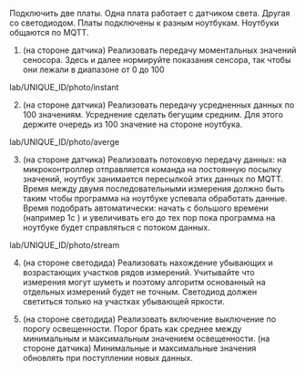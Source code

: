 Подключить две платы. Одна плата работает с датчиком света. Другая со светодиодом. Платы подключены к разным ноутбукам. Ноутбуки общаются по MQTT.

1. (на стороне датчика) Реализовать передачу моментальных значений сеносора. Здесь и далее нормируйте показания сенсора, так чтобы они лежали в диапазоне от 0 до 100

lab/UNIQUE_ID/photo/instant


2. (на стороне датчика) Реализовать передачу усредненных данных по 100 значениям. Усреднение сделать бегущим средним. Для этого держите очередь из 100 значение на стороне ноутбука.

lab/UNIQUE_ID/photo/averge


3. (на стороне датчика) Реализовать потоковую передачу данных: на микроконтроллер отправляется команда на постоянную посылку значений, ноутбук занимается пересылкой этих данных по MQTT. Время между двумя последовательными измерения должно быть таким чтобы программа на ноутбуке успевала обработать данные. Время подобрать автоматически: начать с большого времени (например 1с ) и увеличивать его до тех пор пока программа на ноутбуке будет справляться с потоком данных.

lab/UNIQUE_ID/photo/stream


4. (на стороне светодида) Реализовать нахождение убывающих и возрастающих участков рядов измерений.  Учитывайте что измерения могут шуметь и поэтому алгоритм основанный на отдельных измерений будет не точным. Светодиод должен светиться только на участках убывающей яркости.


5. (на стороне светодида) Реализовать включение выключение по порогу освещенности. Порог брать как среднее между минимальным и максимальным значением освещенности. (на стороне датчика) Минимальные и максимальные значения обновлять при поступлении новых данных.